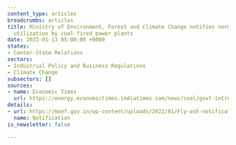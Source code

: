 ```yaml
---
content_type: articles
breadcrumbs: articles
title: Ministry of Environment, Forest and Climate Change notifies norms for fly ash
  utilization by coal-fired power plants
date: 2022-01-13 05:00:00 +0000
states:
- Center-State Relations
sectors:
- Industrial Policy and Business Regulations
- Climate Change
subsectors: []
sources:
- name: Economic Times
  url: https://energy.economictimes.indiatimes.com/news/coal/govt-introduces-penalty-regime-for-non-compliance-of-fly-ash-utilisation/88684106
details:
- url: https://moef.gov.in/wp-content/uploads/2022/01/Fly-ash-notification-2021.pdf
  name: Notification
is_newsletter: false

---
```

